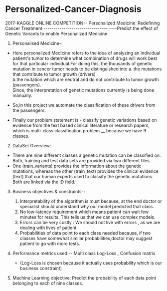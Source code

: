 # Personalized-Cancer-Diagnosis
2017-KAGGLE ONLINE COMPETITION--  Personalized Medicine: Redefining Cancer Treatment --------------------------------
          ----Predict the effect of Genetic Variants to enable Personalized Medicine

1. Personalised Medicine-:
- Here personalized Medicine refers to the idea of analyzing an individual patient's tumor to determine what combination of drugs will work best for that particular individual.For doing this, the thousands of genetic mutation in cancer tumor needs to be distinguished into            a. the mutations that contribute to tumor growth (drivers)                                                        
      b.the mutation which are neutral and do not contribute to tumor growth (passengers).             
Since, the interpretation of genetic mutations currently is being done manually.
- So,in this project we automate the classification of these drivers from the passengers.

- Finally our problem statement is - classify genetic variations based on evidence from the text based clinical literature or research papers, which is multi-class classification problem __ because we have 9 classes.

2. DataSet Overview:
- There are nine different classes a genetic mutation can be classified on. Both, training and test data sets are provided via two different files. 
- One (train_variants) provides the information about the genetic mutations, whereas the other (train_text) provides the clinical evidence (text) that our human experts used to classify the genetic mutations. Both are linked via the ID field. 

3. Business objectives & constraints-:
   1. Interpretability of the algorithm is must because, at the end doctor or specialist should understand why our model predicted that      class.                 
   2. No low-latency requirement which means patient can wait few minutes for results. This tells us that we can use complex models.
   3. Errors can be very costly : We should not live with errors , as we are dealing with lives of patient.
   4. Probabilities of data point to each class needed because, if two classes have somewhat similar probabilities,doctor may suggest        patient to go with more tests.

4. Performance metrics used -- Multi class Log-Loss , Confusion matrix
   - (Log-Loss is chosen because it actually uses probability which is our business constraint)

5. Machine Learning objective: Predict the probability of each data point belonging to each of nine classes.

